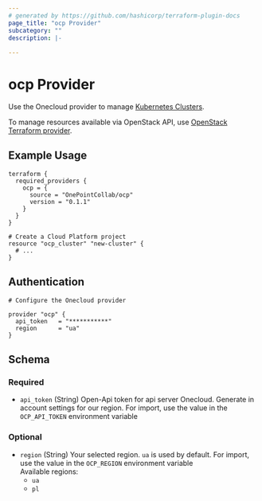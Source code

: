 ```yaml
---
# generated by https://github.com/hashicorp/terraform-plugin-docs
page_title: "ocp Provider"
subcategory: ""
description: |-
  
---
```


# ocp Provider

Use the Onecloud provider to manage [Kubernetes Clusters](https://docs.onecloudplanet.com/docs/).

To manage resources available via OpenStack API, use [OpenStack Terraform provider](https://registry.terraform.io/providers/terraform-provider-openstack/openstack/latest).

## Example Usage

```hcl
terraform {
  required_providers {
    ocp = {
      source = "OnePointCollab/ocp"
      version = "0.1.1"
    }
  }
}

# Create a Cloud Platform project
resource "ocp_cluster" "new-cluster" {
  # ...
}
```

## Authentication

```hcl
# Configure the Onecloud provider

provider "ocp" {
  api_token   = "***********"
  region      = "ua"
}
```




<!-- schema generated by tfplugindocs -->
## Schema

### Required

* `api_token` (String) Open-Api token for api server Onecloud. Generate in account settings for our region. For import, use the value in the `OCP_API_TOKEN` environment variable

### Optional

* `region` (String) Your selected region. `ua` is used by default. For import, use the value in the `OCP_REGION` environment variable  
  Available regions:  
  + `ua`
  + `pl`
